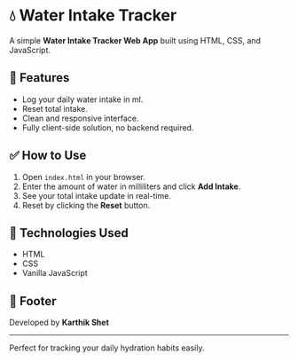 # 💧 Water Intake Tracker

A simple **Water Intake Tracker Web App** built using HTML, CSS, and JavaScript.

## 🚀 Features
- Log your daily water intake in ml.
- Reset total intake.
- Clean and responsive interface.
- Fully client-side solution, no backend required.

## ✅ How to Use
1. Open `index.html` in your browser.
2. Enter the amount of water in milliliters and click **Add Intake**.
3. See your total intake update in real-time.
4. Reset by clicking the **Reset** button.

## 📂 Technologies Used
- HTML
- CSS
- Vanilla JavaScript

## 💼 Footer
Developed by **Karthik Shet**

---

Perfect for tracking your daily hydration habits easily.

